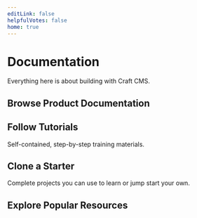 ```yaml
---
editLink: false
helpfulVotes: false
home: true
---
```


# Documentation

Everything here is about building with Craft CMS.

## Browse Product Documentation

<div class="w-full flex -mx-2">
    <LinkPanel title="Craft CMS" subtitle="Flexible content management." link="/3.x/" icon="/icons/craft.svg" />
    <LinkPanel title="Craft Commerce" subtitle="Custom, extensible ecommerce." link="/commerce/3.x/" icon="/icons/commerce.svg" />
</div>

## Follow Tutorials

Self-contained, step-by-step training materials.

<IconLink title="Getting Started with Craft" subtitle="Learn the fundamentals building a simple blog." link="/tutorials/getting-started/" icon="/icons/icon-tutorial.svg" />

## Clone a Starter

Complete projects you can use to learn or jump start your own.

<div class="w-full flex -mx-2">
    <LinkPanel title="Blog Starter" subtitle="craftcms/starter-blog" link="https://github.com/craftcms/starter-blog" :repo="true" />
</div>

## Explore Popular Resources

<div class="flex flex-wrap">
    <div class="w-1/2">
        <IconLink title="Knowledge Base" 
            subtitle="Read support articles." 
            link="https://craftcms.com/knowledge-base" 
            icon="/icons/icon-knowledge-base.svg" 
            icon-size="large" 
        />
    </div>
    <div class="w-1/2">
        <IconLink title="Stack Exchange" 
            subtitle="Get help and help others." 
            link="https://craftcms.stackexchange.com/" 
            icon="/icons/icon-stack-exchange.svg" 
            icon-size="large" 
        />
    </div>
    <div class="w-1/2">
        <IconLink title="Discord" 
            subtitle="Meet the community." 
            link="https://craftcms.com/discord" 
            icon="/icons/icon-discord.svg" 
            icon-size="large" 
        />
    </div>
    <div class="w-1/2">
        <IconLink title="Twitter" 
            subtitle="See the latest Craft tweets." 
            link="https://twitter.com/craftcms" 
            icon="/icons/icon-twitter.svg" 
            icon-size="large" 
        />
    </div>
    <div class="w-1/2">
        <IconLink title="CraftQuest" 
            subtitle="Watch video courses." 
            link="https://craftquest.io/" 
            icon="/icons/icon-generic-link.svg" 
            icon-size="large" 
        />
    </div>
    <div class="w-1/2">
        <IconLink title="Craft Link List" 
            subtitle="Stay in-the-know." 
            link="https://craftlinklist.com/" 
            icon="/icons/icon-generic-link.svg" 
            icon-size="large" 
        />
    </div>
    <div class="w-1/2">
        <IconLink title="nystudio107 Blog" 
            subtitle="Learn Craft & web dev." 
            link="https://nystudio107.com/blog" 
            icon="/icons/icon-nystudio107.svg" 
            icon-size="large" 
        />
    </div>
</div>
